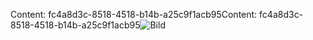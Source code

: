 <span data-ttu-id="90b8a-101">Content: fc4a8d3c-8518-4518-b14b-a25c9f1acb95</span><span class="sxs-lookup"><span data-stu-id="90b8a-101">Content: fc4a8d3c-8518-4518-b14b-a25c9f1acb95</span></span>![Bild](4f1d9c8c-daf7-4c7c-8478-9e8209673f8d.png)
